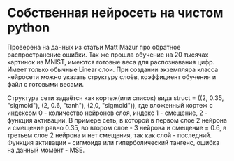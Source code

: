 # Собственная нейросеть на чистом python
Проверена на данных из статьи Matt Mazur про обратное распространение ошибки.
Так же прошла обучение на 20 тысячах картинок из MNIST, имеются готовые веса для распознавания цифр.
Имеет только обычные Linear слои. При создании экземпляра класса нейросети можно указать структуру слоёв, 
коэффициент обучения и файл с готовыми весами.

Структура сети задаётся как кортеж(или список) вида struct = ((2, 0.35, "sigmoid"), (2, 0.6, "tanh"), (2,0, "sigmoid")), 
где вложенный кортеж с индексом 0 - количество нейронов слоя, индекс 1 - смещение, 2 - функция активации.
В примере сеть, в которой в первом слое 2 нейрона и смещение равно 0.35, во втором слое - 3 нейрона и смещение = 0.6,
в третьем слое 2 нейрона и нет смещения, так как слой - последний.
Функция активации - сигмоида или гиперболический тангенс, ошибка на данный момент - MSE.
